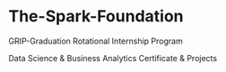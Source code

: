# The-Spark-Foundation


GRIP-Graduation Rotational Internship Program

Data Science & Business Analytics Certificate & Projects
